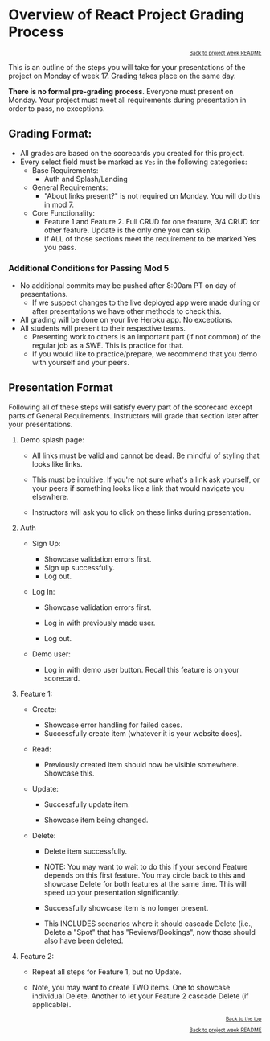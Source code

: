 # Overview of React Project Grading Process

<a name="#readme-top"></a>

<p align="right" style="font-size:10px">
  <a href="../README.md">Back to project week README</a>
</p>

This is an outline of the steps you will take for your presentations of the
project on Monday of week 17. Grading takes place on the same day.

**There is no formal pre-grading process**. Everyone must present on Monday.
Your project must meet all requirements during presentation in order to pass, no exceptions.

## Grading Format:

- All grades are based on the scorecards you created for this project.
- Every select field must be marked as `Yes` in the following categories:
  - Base Requirements:
    - Auth and Splash/Landing
  - General Requirements:
    - "About links present?" is not required on Monday. You will do this in mod 7.
  - Core Functionality:
    - Feature 1 and Feature 2. Full CRUD for one feature, 3/4 CRUD for other feature. Update is the only one you can skip.
    - If ALL of those sections meet the requirement to be marked Yes you pass.

### Additional Conditions for Passing Mod 5

- No additional commits may be pushed after 8:00am PT on day of presentations.
  - If we suspect changes to the live deployed app were made during or after
    presentations we have other methods to check this.
- All grading will be done on your live Heroku app. No exceptions.
- All students will present to their respective teams.
  - Presenting work to others is an important part (if not common) of the regular
    job as a SWE. This is practice for that.
  - If you would like to practice/prepare, we recommend that you demo with yourself and your peers.

## Presentation Format

Following all of these steps will satisfy every part of the scorecard except
parts of General Requirements. Instructors will grade that section later after
your presentations.

1. Demo splash page:

   - All links must be valid and cannot be dead. Be mindful of styling that
     looks like links.

   - This must be intuitive. If you're not sure what's a link ask yourself, or
     your peers if something looks like a link that would navigate you
     elsewhere.

   - Instructors will ask you to click on these links during presentation.

2. Auth

   - Sign Up:

     - Showcase validation errors first.
     - Sign up successfully.
     - Log out.

   - Log In:

     - Showcase validation errors first.

     - Log in with previously made user.
     - Log out.

   - Demo user:
     - Log in with demo user button. Recall this feature is on your scorecard.

3. Feature 1:

   - Create:

     - Showcase error handling for failed cases.
     - Successfully create item (whatever it is your website does).

   - Read:

     - Previously created item should now be visible somewhere. Showcase this.

   - Update:

     - Successfully update item.

     - Showcase item being changed.

   - Delete:

     - Delete item successfully.

     - NOTE: You may want to wait to do this if your second Feature depends on
       this first feature. You may circle back to this and showcase Delete for
       both features at the same time. This will speed up your presentation
       significantly.

     - Successfully showcase item is no longer present.

     - This INCLUDES scenarios where it should cascade Delete (i.e., Delete a
       "Spot" that has "Reviews/Bookings", now those should also have been
       deleted.

4. Feature 2:

   - Repeat all steps for Feature 1, but no Update.

   - Note, you may want to create TWO items. One to showcase individual Delete.
     Another to let your Feature 2 cascade Delete (if applicable).

<p align="right" style="font-size:10px">
  <a href="#readme-top">Back to the top</a>
</p>
<p align="right" style="font-size:10px">
  <a href="./README.md">Back to project week README</a>
</p>
